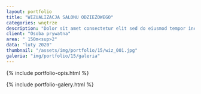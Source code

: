 ```yaml
---
layout: portfolio
title: "WIZUALIZACJA SALONU ODZIEŻOWEGO"
categories: wnętrze
description: "Dolor sit amet consectetur elit sed do eiusmod tempor incididunt labore et dolore magna aliqua enim minim veniam quis nostrud exercitation ullamco laboris nisi aliquip commodo consequat.duis aute irure sint occae cat cupidatat non proident sunt in culpa qui officia deserunt mollit anim id est laborum. Sed perspiciatis unde omnis iste natus error sit voluptatem."
client: "Osoba prywatna"
area: " 150m<sup>2"
data: "luty 2020"
thumbnail: "/assets/img/portfolio/15/wiz_001.jpg"
galeria: "img/portfolio/15/galeria"
---
```

{% include portfolio-opis.html %}

{% include portfolio-galery.html %}
